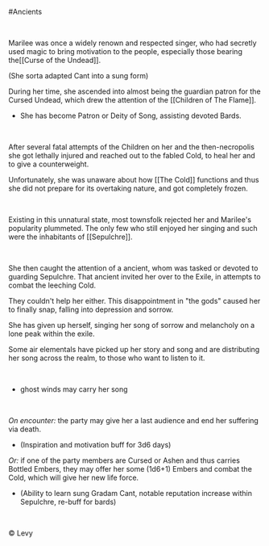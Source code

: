 #Ancients

 

Marilee was once a widely renown and respected singer, who had secretly used magic to bring motivation to the people, especially those bearing the[[Curse of the Undead]].

(She sorta adapted Cant into a sung form)

During her time, she ascended into almost being the guardian patron for the Cursed Undead, which drew the attention of the [[Children of The Flame]].

-   She has become Patron or Deity of Song, assisting devoted Bards.

 

After several fatal attempts of the Children on her and the then-necropolis she got lethally injured and reached out to the fabled Cold, to heal her and to give a counterweight.

Unfortunately, she was unaware about how [[The Cold]] functions and thus she did not prepare for its overtaking nature, and got completely frozen.

 

Existing in this unnatural state, most townsfolk rejected her and Marilee's popularity plummeted. The only few who still enjoyed her singing and such were the inhabitants of [[Sepulchre]].

 

She then caught the attention of a ancient, whom was tasked or devoted to guarding Sepulchre. That ancient invited her over to the Exile, in attempts to combat the leeching Cold.

They couldn't help her either. This disappointment in "the gods" caused her to finally snap, falling into depression and sorrow.

She has given up herself, singing her song of sorrow and melancholy on a lone peak within the exile.

Some air elementals have picked up her story and song and are distributing her song across the realm, to those who want to listen to it.

 

-   ghost winds may carry her song

 

*On encounter:* the party may give her a last audience and end her suffering via death.

-   (Inspiration and motivation buff for 3d6 days)

*Or:* if one of the party members are Cursed or Ashen and thus carries Bottled Embers, they may offer her some (1d6+1) Embers and combat the Cold, which will give her new life force.

-   (Ability to learn sung Gradam Cant, notable reputation increase within Sepulchre, re-buff for bards)

 

© Levy

 
